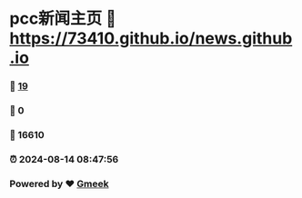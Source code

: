 # pcc新闻主页 :link: https://73410.github.io/news.github.io 
### :page_facing_up: [19](https://73410.github.io/news.github.io/tag.html) 
### :speech_balloon: 0 
### :hibiscus: 16610 
### :alarm_clock: 2024-08-14 08:47:56 
### Powered by :heart: [Gmeek](https://github.com/Meekdai/Gmeek)
